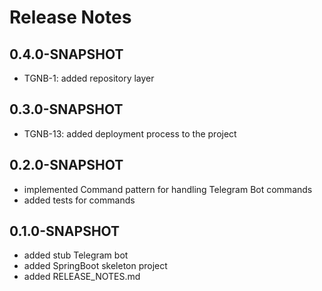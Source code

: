 # Release Notes

## 0.4.0-SNAPSHOT
* TGNB-1: added repository layer

## 0.3.0-SNAPSHOT
* TGNB-13: added deployment process to the project

## 0.2.0-SNAPSHOT
*   implemented Command pattern for handling Telegram Bot commands
*   added tests for commands


## 0.1.0-SNAPSHOT
*   added stub Telegram bot
*   added SpringBoot skeleton project
*   added RELEASE_NOTES.md




